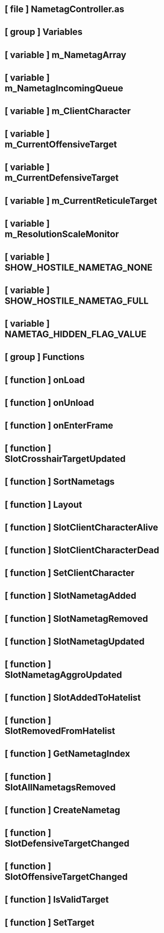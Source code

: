 # [ file ] NametagController.as

# [ group ] Variables

# [ variable ] m_NametagArray

# [ variable ] m_NametagIncomingQueue

# [ variable ] m_ClientCharacter

# [ variable ] m_CurrentOffensiveTarget

# [ variable ] m_CurrentDefensiveTarget

# [ variable ] m_CurrentReticuleTarget

# [ variable ] m_ResolutionScaleMonitor

# [ variable ] SHOW_HOSTILE_NAMETAG_NONE

# [ variable ] SHOW_HOSTILE_NAMETAG_FULL

# [ variable ] NAMETAG_HIDDEN_FLAG_VALUE

# [ group ] Functions

# [ function ] onLoad

# [ function ] onUnload

# [ function ] onEnterFrame

# [ function ] SlotCrosshairTargetUpdated

# [ function ] SortNametags

# [ function ] Layout

# [ function ] SlotClientCharacterAlive

# [ function ] SlotClientCharacterDead

# [ function ] SetClientCharacter

# [ function ] SlotNametagAdded

# [ function ] SlotNametagRemoved

# [ function ] SlotNametagUpdated

# [ function ] SlotNametagAggroUpdated

# [ function ] SlotAddedToHatelist

# [ function ] SlotRemovedFromHatelist

# [ function ] GetNametagIndex

# [ function ] SlotAllNametagsRemoved

# [ function ] CreateNametag

# [ function ] SlotDefensiveTargetChanged

# [ function ] SlotOffensiveTargetChanged

# [ function ] IsValidTarget

# [ function ] SetTarget

